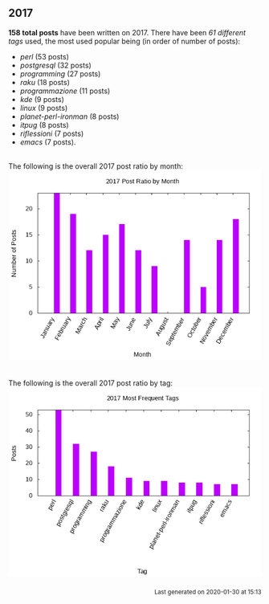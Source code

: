 ## 2017 

**158 total posts** have been written on 2017.
There have been *61 different tags* used, the most
used popular being (in order of number of posts):
 
- *perl* (53 posts)  
- *postgresql* (32 posts)  
- *programming* (27 posts)  
- *raku* (18 posts)  
- *programmazione* (11 posts)  
- *kde* (9 posts)  
- *linux* (9 posts)  
- *planet-perl-ironman* (8 posts)  
- *itpug* (8 posts)  
- *riflessioni* (7 posts)  
- *emacs* (7 posts).<br/>
<br/>
The following is the overall 2017 post ratio by month:
<br/>
    <center>
      <img src="/images/stats/2017-months.png" alt="2017 post ratio per month" />
    </center>
<br/>

<br/>
The following is the overall 2017 post ratio by tag:
<br/>
  <center>
    <img src="/images/stats/2017-tags.png" alt="2017 post ratio per tag" />
  </center>
<br/>

<div align="right">
<small>
Last generated on 2020-01-30 at 15:13
</small>
</div>

<br/>
